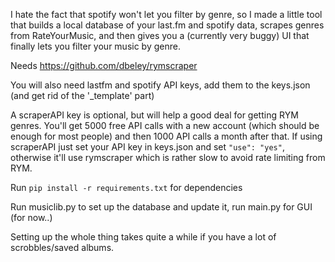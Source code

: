 I hate the fact that spotify won't let you filter by genre, so I made a little tool that builds a local database of your last.fm and spotify data, scrapes genres from RateYourMusic, and then gives you a (currently very buggy) UI that finally lets you filter your music by genre.

Needs https://github.com/dbeley/rymscraper

You will also need lastfm and spotify API keys, add them to the keys.json (and get rid of the '\_template' part)

A scraperAPI key is optional, but will help a good deal for getting RYM genres. You'll get 5000 free API calls with a new account (which should be enough for most people) and then 1000 API calls a month after that. If using scraperAPI just set your API key in keys.json and set `"use": "yes"`, otherwise it'll use rymscraper which is rather slow to avoid rate limiting from RYM.

Run `pip install -r requirements.txt` for dependencies

Run musiclib.py to set up the database and update it, run main.py for GUI (for now..)

Setting up the whole thing takes quite a while if you have a lot of scrobbles/saved albums.

